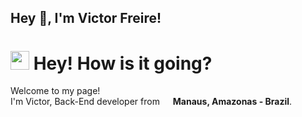 ## Hey 👋, I'm Victor Freire!

<h1><img src="https://w7.pngwing.com/pngs/795/840/png-transparent-anakin-skywalker-palpatine-darth-maul-computer-icons-darth-vader-helmet-hat-black-vader.png" width="30"/> Hey! How is it going?</h1>

<p>Welcome to my page! </br> I'm Victor, Back-End developer from <img src="https://cdn-icons-png.flaticon.com/512/3909/3909370.png" width="13"/> <b>Manaus, Amazonas - Brazil</b>. </p>
